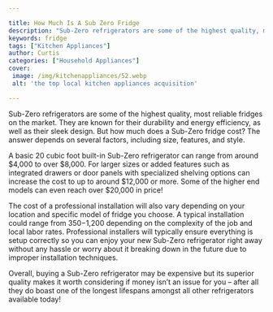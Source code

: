 ```yaml
---

title: How Much Is A Sub Zero Fridge
description: "Sub-Zero refrigerators are some of the highest quality, most reliable fridges on the market. They are known for their durability a...read now to learn more"
keywords: fridge
tags: ["Kitchen Appliances"]
author: Curtis
categories: ["Household Appliances"]
cover: 
 image: /img/kitchenappliances/52.webp
 alt: 'the top local kitchen appliances acquisition'

---
```


Sub-Zero refrigerators are some of the highest quality, most reliable fridges on the market. They are known for their durability and energy efficiency, as well as their sleek design. But how much does a Sub-Zero fridge cost? The answer depends on several factors, including size, features, and style.

A basic 20 cubic foot built-in Sub-Zero refrigerator can range from around $4,000 to over $8,000. For larger sizes or added features such as integrated drawers or door panels with specialized shelving options can increase the cost to up to around $12,000 or more. Some of the higher end models can even reach over $20,000 in price!

The cost of a professional installation will also vary depending on your location and specific model of fridge you choose. A typical installation could range from $350-$1,200 depending on the complexity of the job and local labor rates. Professional installers will typically ensure everything is setup correctly so you can enjoy your new Sub-Zero refrigerator right away without any hassle or worry about it breaking down in the future due to improper installation techniques. 

Overall, buying a Sub-Zero refrigerator may be expensive but its superior quality makes it worth considering if money isn’t an issue for you – after all they do boast one of the longest lifespans amongst all other refrigerators available today!

